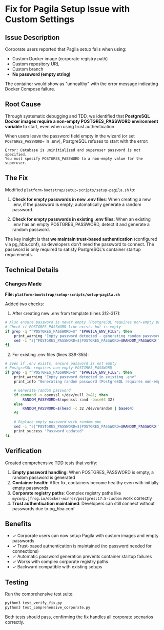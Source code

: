 # Fix for Pagila Setup Issue with Custom Settings

## Issue Description

Corporate users reported that Pagila setup fails when using:
- Custom Docker image (corporate registry path)
- Custom repository URL
- Custom branch
- **No password (empty string)**

The container would show as "unhealthy" with the error message indicating Docker Compose failure.

## Root Cause

Through systematic debugging and TDD, we identified that **PostgreSQL Docker images require a non-empty POSTGRES_PASSWORD environment variable** to start, even when using trust authentication.

When users leave the password field empty in the wizard (or set `POSTGRES_PASSWORD=` in .env), PostgreSQL refuses to start with the error:
```
Error: Database is uninitialized and superuser password is not specified.
You must specify POSTGRES_PASSWORD to a non-empty value for the superuser.
```

## The Fix

Modified `platform-bootstrap/setup-scripts/setup-pagila.sh` to:

1. **Check for empty passwords in new .env files**: When creating a new .env, if the password is empty, automatically generate a random password.

2. **Check for empty passwords in existing .env files**: When an existing .env has an empty POSTGRES_PASSWORD, detect it and generate a random password.

The key insight is that **we maintain trust-based authentication** (configured via pg_hba.conf), so developers don't need the password to connect. The password is only required to satisfy PostgreSQL's container startup requirements.

## Technical Details

### Changes Made

**File: `platform-bootstrap/setup-scripts/setup-pagila.sh`**

Added two checks:

1. After creating new .env from template (lines 312-317):
```bash
# Also ensure password is never empty (PostgreSQL requires non-empty password)
# Check if POSTGRES_PASSWORD line exists but is empty
if grep -q "^POSTGRES_PASSWORD=$" "$PAGILA_ENV_FILE"; then
    print_warning "Empty password detected - generating random password"
    sed -i "s|^POSTGRES_PASSWORD=$|POSTGRES_PASSWORD=$RANDOM_PASSWORD|" "$PAGILA_ENV_FILE"
fi
```

2. For existing .env files (lines 339-355):
```bash
# Even if .env exists, ensure password is not empty
# PostgreSQL requires non-empty POSTGRES_PASSWORD
if grep -q "^POSTGRES_PASSWORD=$" "$PAGILA_ENV_FILE"; then
    print_warning "Empty password detected in existing .env"
    print_info "Generating random password (PostgreSQL requires non-empty password)"

    # Generate random password
    if command -v openssl >/dev/null 2>&1; then
        RANDOM_PASSWORD=$(openssl rand -base64 32)
    else
        RANDOM_PASSWORD=$(head -c 32 /dev/urandom | base64)
    fi

    # Replace empty password with random one
    sed -i "s|^POSTGRES_PASSWORD=$|POSTGRES_PASSWORD=$RANDOM_PASSWORD|" "$PAGILA_ENV_FILE"
    print_success "Password updated"
fi
```

## Verification

Created comprehensive TDD tests that verify:

1. **Empty password handling**: When POSTGRES_PASSWORD is empty, a random password is generated
2. **Container health**: After fix, containers become healthy even with initially empty passwords
3. **Corporate registry paths**: Complex registry paths like `mycorp.jfrog.io/docker-mirror/postgres:17.5-custom` work correctly
4. **Trust authentication maintained**: Developers can still connect without passwords due to pg_hba.conf

## Benefits

- ✓ Corporate users can now setup Pagila with custom images and empty passwords
- ✓ Trust-based authentication is maintained (no password needed for connections)
- ✓ Automatic password generation prevents container startup failures
- ✓ Works with complex corporate registry paths
- ✓ Backward compatible with existing setups

## Testing

Run the comprehensive test suite:
```bash
python3 test_verify_fix.py
python3 test_comprehensive_corporate.py
```

Both tests should pass, confirming the fix handles all corporate scenarios correctly.